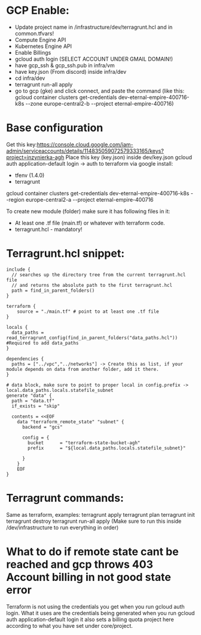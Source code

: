 # GCP Enable:
- Update project name in /infrastructure/dev/terragrunt.hcl and in common.tfvars!
- Compute Engine API
- Kubernetes Engine API
- Enable Billings
- gcloud auth login (SELECT ACCOUNT UNDER GMAIL DOMAIN!)
- have gcp_ssh & gcp_ssh.pub in infra/vm
- have key.json (From discord) inside infra/dev
- cd infra/dev
- terragrunt run-all apply
- go to gcp (gke) and click connect, and paste the command (like this: gcloud container clusters get-credentials dev-eternal-empire-400716-k8s --zone europe-central2-b --project eternal-empire-400716)

# Base configuration

Get this key:https://console.cloud.google.com/iam-admin/serviceaccounts/details/114835059072579333165/keys?project=inzynierka-agh
Place this key (key.json) inside dev/key.json
gcloud auth application-default login -> auth to terraform via google
install:

- tfenv (1.4.0)
- terragrunt

gcloud container clusters get-credentials dev-eternal-empire-400716-k8s --region europe-central2-a --project eternal-empire-400716

To create new module (folder) make sure it has following files in it:

- At least one .tf file (main.tf) or whatever with terraform code.
- terragrunt.hcl - mandatory!

# Terragrunt.hcl snippet:

```
include {
  // searches up the directory tree from the current terragrunt.hcl file
  // and returns the absolute path to the first terragrunt.hcl
  path = find_in_parent_folders()
}

terraform {
    source = "./main.tf" # point to at least one .tf file
}

locals {
  data_paths = read_terragrunt_config(find_in_parent_folders("data_paths.hcl")) #Required to add data_paths
}

dependencies {
  paths = ["../vpc","../networks"] -> Create this as list, if your module depends on data from another folder, add it there.
}

# data block, make sure to point to proper local in config.prefix -> local.data_paths.locals.statefile_subnet
generate "data" {
  path = "data.tf"
  if_exists = "skip"

  contents = <<EOF
    data "terraform_remote_state" "subnet" {
      backend = "gcs"

      config = {
        bucket      = "terraform-state-bucket-agh"
        prefix      = "${local.data_paths.locals.statefile_subnet}"

      }
    }
    EOF
}

```

# Terragrunt commands:

Same as terraform, examples:
terragrunt apply
terragrunt plan
terragrunt init
terragrunt destroy
terragrunt run-all apply (Make sure to run this inside /dev/infrastructure to run everything in order)

# What to do if remote state cant be reached and gcp throws 403 Account billing in not good state error

Terraform is not using the credentials you get when you run gcloud auth login.
What it uses are the credentials being generated when you run gcloud auth application-default login
it also sets a billing quota project here according to what you have set under core/project.
